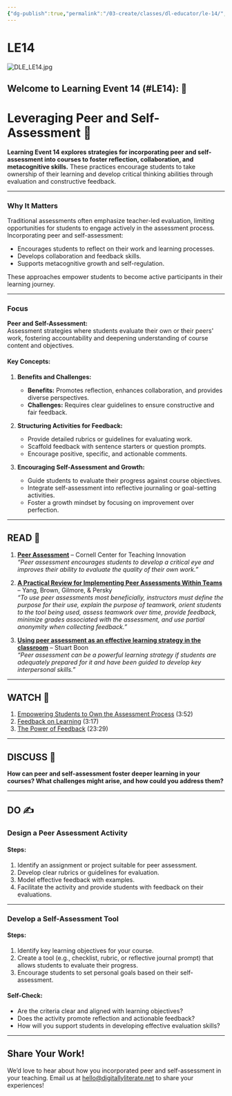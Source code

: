 ```yaml
---
{"dg-publish":true,"permalink":"/03-create/classes/dl-educator/le-14/","title":"Leveraging Peer and Self-Assessment","tags":["education","peer-assessment","self-assessment","metacognition","collaboration"]}
---
```



# LE14

![DLE_LE14.jpg](/img/user/04%20META/%F0%9F%94%97%20Assets/DLE_LE14.jpg)


## Welcome to Learning Event 14 (#LE14): 🎯

# Leveraging Peer and Self-Assessment 🌟

**Learning Event 14 explores strategies for incorporating peer and self-assessment into courses to foster reflection, collaboration, and metacognitive skills.** These practices encourage students to take ownership of their learning and develop critical thinking abilities through evaluation and constructive feedback.

---

### Why It Matters

Traditional assessments often emphasize teacher-led evaluation, limiting opportunities for students to engage actively in the assessment process. Incorporating peer and self-assessment:

- Encourages students to reflect on their work and learning processes.
- Develops collaboration and feedback skills.
- Supports metacognitive growth and self-regulation.

These approaches empower students to become active participants in their learning journey.

---

### Focus

**Peer and Self-Assessment:**  
Assessment strategies where students evaluate their own or their peers' work, fostering accountability and deepening understanding of course content and objectives.

#### Key Concepts:

1. **Benefits and Challenges:**
    
    - **Benefits:** Promotes reflection, enhances collaboration, and provides diverse perspectives.
    - **Challenges:** Requires clear guidelines to ensure constructive and fair feedback.
2. **Structuring Activities for Feedback:**
    
    - Provide detailed rubrics or guidelines for evaluating work.
    - Scaffold feedback with sentence starters or question prompts.
    - Encourage positive, specific, and actionable comments.
3. **Encouraging Self-Assessment and Growth:**
    
    - Guide students to evaluate their progress against course objectives.
    - Integrate self-assessment into reflective journaling or goal-setting activities.
    - Foster a growth mindset by focusing on improvement over perfection.

---

## READ 📖

1. **[Peer Assessment](https://teaching.cornell.edu/teaching-resources/assessment-evaluation/peer-assessment)** – Cornell Center for Teaching Innovation   
    _“Peer assessment encourages students to develop a critical eye and improves their ability to evaluate the quality of their own work.”_
    
2. **[A Practical Review for Implementing Peer Assessments Within Teams](https://pmc.ncbi.nlm.nih.gov/articles/PMC10159466/)** – Yang, Brown, Gilmore, & Persky  
    _“To use peer assessments most beneficially, instructors must define the purpose for their use, explain the purpose of teamwork, orient students to the tool being used, assess teamwork over time, provide feedback, minimize grades associated with the assessment, and use partial anonymity when collecting feedback.”_
    
3. **[Using peer assessment as an effective learning strategy in the classroom](https://my.chartered.college/impact_article/using-peer-assessment-as-an-effective-learning-strategy-in-the-classroom/)** – Stuart Boon  
    _“Peer assessment can be a powerful learning strategy if students are adequately prepared for it and have been guided to develop key interpersonal skills.”_
    

---

## WATCH 🎥

1. [Empowering Students to Own the Assessment Process](https://www.youtube.com/watch?v=8WxvVgXC_NY) (3:52)
2. [Feedback on Learning](https://www.youtube.com/watch?v=n7Ox5aoZ4ww) (3:17)
3. [The Power of Feedback](https://www.youtube.com/watch?v=HbHt1OecP0U) (23:29)

---

## DISCUSS 💬

**How can peer and self-assessment foster deeper learning in your courses? What challenges might arise, and how could you address them?**

---

## DO ✍️

### Design a Peer Assessment Activity

#### Steps:

1. Identify an assignment or project suitable for peer assessment.
2. Develop clear rubrics or guidelines for evaluation.
3. Model effective feedback with examples.
4. Facilitate the activity and provide students with feedback on their evaluations.

---

### Develop a Self-Assessment Tool

#### Steps:

1. Identify key learning objectives for your course.
2. Create a tool (e.g., checklist, rubric, or reflective journal prompt) that allows students to evaluate their progress.
3. Encourage students to set personal goals based on their self-assessment.

#### Self-Check:

- Are the criteria clear and aligned with learning objectives?
- Does the activity promote reflection and actionable feedback?
- How will you support students in developing effective evaluation skills?

---

## Share Your Work!

We’d love to hear about how you incorporated peer and self-assessment in your teaching. Email us at hello@digitallyliterate.net to share your experiences!